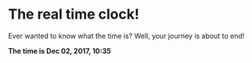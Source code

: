# The real time clock!

Ever wanted to know what the time is? Well, your journey is about to end!

**The time is Dec 02, 2017, 10:35**